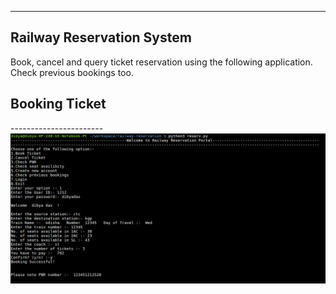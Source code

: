 ---------------------------
Railway Reservation System
---------------------------

Book, cancel and query ticket reservation using the following application.
Check previous bookings too.

<h2>Booking Ticket</h2>
-----------------------

<img src="/readme/booking.png" >



